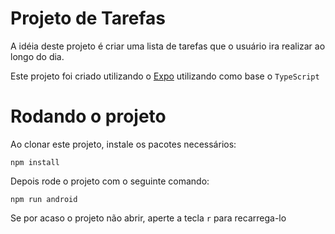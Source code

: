 # Projeto de Tarefas
A idéia deste projeto é criar uma lista de tarefas que o usuário ira realizar ao longo do dia.

Este projeto foi criado utilizando o [Expo](https://docs.expo.dev/guides/typescript/) utilizando como base o `TypeScript`


# Rodando o projeto
Ao clonar este projeto, instale os pacotes necessários:

`npm install`

Depois rode o projeto com o seguinte comando:

`npm run android`

Se por acaso o projeto não abrir, aperte a tecla `r` para recarrega-lo
